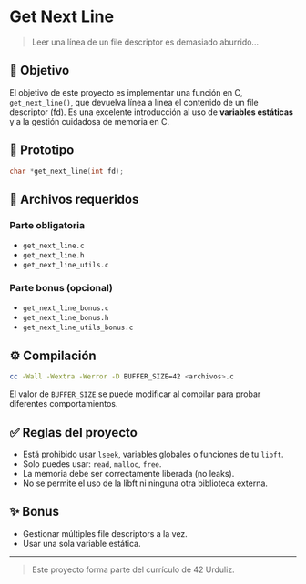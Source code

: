 # Get Next Line

> Leer una línea de un file descriptor es demasiado aburrido...

## 🧠 Objetivo

El objetivo de este proyecto es implementar una función en C, `get_next_line()`, que devuelva línea a línea el contenido de un file descriptor (fd). Es una excelente introducción al uso de **variables estáticas** y a la gestión cuidadosa de memoria en C.

## 📜 Prototipo

```c
char *get_next_line(int fd);
```

## 📁 Archivos requeridos

### Parte obligatoria

- `get_next_line.c`
- `get_next_line.h`
- `get_next_line_utils.c`

### Parte bonus (opcional)

- `get_next_line_bonus.c`
- `get_next_line_bonus.h`
- `get_next_line_utils_bonus.c`

## ⚙️ Compilación

```bash
cc -Wall -Wextra -Werror -D BUFFER_SIZE=42 <archivos>.c
```

El valor de `BUFFER_SIZE` se puede modificar al compilar para probar diferentes comportamientos.

## ✅ Reglas del proyecto

- Está prohibido usar `lseek`, variables globales o funciones de tu `libft`.
- Solo puedes usar: `read`, `malloc`, `free`.
- La memoria debe ser correctamente liberada (no leaks).
- No se permite el uso de la libft ni ninguna otra biblioteca externa.

## ✨ Bonus

- Gestionar múltiples file descriptors a la vez.
- Usar una sola variable estática.

---

> Este proyecto forma parte del currículo de 42 Urduliz.
